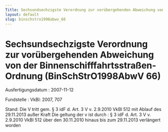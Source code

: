 ```yaml
---
Title: Sechsundsechzigste Verordnung zur vorübergehenden Abweichung von der Binnenschifffahrtsstraßen-Ordnung
layout: default
slug: binschstro1998abwv_66
---
```


# Sechsundsechzigste Verordnung zur vorübergehenden Abweichung von der Binnenschifffahrtsstraßen-Ordnung (BinSchStrO1998AbwV 66)

Ausfertigungsdatum
:   2007-11-12

Fundstelle
:   VkBl: 2007, 707

Stand: Die V tritt gem. § 3 idF d. Art. 3 V v. 2.9.2010 VkBl 512 mit Ablauf des 29.11.2013 außer Kraft
Die geltung der v ist durch
:   § 3 idF d. Art. 3 V v. 2.9.2010 VkBl 512 über den 30.11.2010 hinaus bis zum 29.11.2013 verlängert worden

